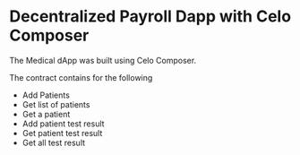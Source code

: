 # Decentralized Payroll Dapp with Celo Composer
The Medical dApp was built using Celo Composer. 

The contract contains for the following
  - Add Patients
  - Get list of patients
  - Get a patient
  - Add patient test result
  - Get patient test result
  - Get all test result



